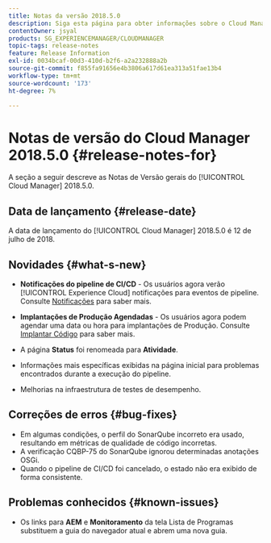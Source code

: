 ```yaml
---
title: Notas da versão 2018.5.0
description: Siga esta página para obter informações sobre o Cloud Manager 2018.5.0.
contentOwner: jsyal
products: SG_EXPERIENCEMANAGER/CLOUDMANAGER
topic-tags: release-notes
feature: Release Information
exl-id: 0034bcaf-00d3-410d-b2f6-a2a232888a2b
source-git-commit: f855fa91656e4b3806a617d61ea313a51fae13b4
workflow-type: tm+mt
source-wordcount: '173'
ht-degree: 7%

---
```


# Notas de versão do Cloud Manager 2018.5.0 {#release-notes-for}

A seção a seguir descreve as Notas de Versão gerais do [!UICONTROL Cloud Manager] 2018.5.0.

## Data de lançamento {#release-date}

A data de lançamento do [!UICONTROL Cloud Manager] 2018.5.0 é 12 de julho de 2018.

## Novidades {#what-s-new}

* **Notificações do pipeline de CI/CD** - Os usuários agora verão [!UICONTROL Experience Cloud] notificações para eventos de pipeline. Consulte [Notificações](/help/using/notifications.md) para saber mais.

* **Implantações de Produção Agendadas** - Os usuários agora podem agendar uma data ou hora para implantações de Produção. Consulte [Implantar Código](/help/using/code-deployment.md) para saber mais.

* A página **Status** foi renomeada para **Atividade**.

* Informações mais específicas exibidas na página inicial para problemas encontrados durante a execução do pipeline.
* Melhorias na infraestrutura de testes de desempenho.

## Correções de erros {#bug-fixes}

* Em algumas condições, o perfil do SonarQube incorreto era usado, resultando em métricas de qualidade de código incorretas.
* A verificação CQBP-75 do SonarQube ignorou determinadas anotações OSGi.
* Quando o pipeline de CI/CD foi cancelado, o estado não era exibido de forma consistente.

## Problemas conhecidos {#known-issues}

* Os links para **AEM** e **Monitoramento** da tela Lista de Programas substituem a guia do navegador atual e abrem uma nova guia.
